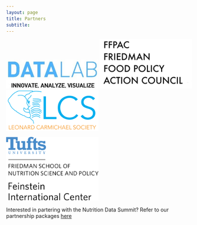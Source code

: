```yaml
---
layout: page
title: Partners 
subtitle: 
---
```


<a href="http://datalab.tufts.edu"><img src="/img/partners/datalablogo.jpg" width="250"></a>               <a href="https://nutrition.tufts.edu/students/student-organizations"><img src="/img/partners/fcs.jpg" width="250"></a>
<a href="http://www.lcs.tufts.edu/"><img src="/img/partners/lcs.png" width="250"></a>

<a href="http://fic.tufts.edu/"><img src="/img/partners/feinstein.png" width="250"></a>

Interested in partering with the Nutrition Data Summit? Refer to our partnership packages <a href="https://github.com/tuftsnds/tuftsnds.github.io/blob/master/img/partners/%5BNDS%5D%20Sponsorship%20%26%20Partnership%20Packages.pdf" target="_blank">here</a>

